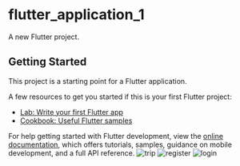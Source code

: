 # flutter_application_1

A new Flutter project.

## Getting Started

This project is a starting point for a Flutter application.

A few resources to get you started if this is your first Flutter project:

- [Lab: Write your first Flutter app](https://docs.flutter.dev/get-started/codelab)
- [Cookbook: Useful Flutter samples](https://docs.flutter.dev/cookbook)

For help getting started with Flutter development, view the
[online documentation](https://docs.flutter.dev/), which offers tutorials,
samples, guidance on mobile development, and a full API reference.
![trip](https://github.com/user-attachments/assets/6366367e-98ae-4998-a4cf-2d80a4e2ed4b)
![register](https://github.com/user-attachments/assets/95d69655-4edd-411f-9b3f-df6791d95d9a)
![login](https://github.com/user-attachments/assets/c06345a4-181d-489f-a4d1-817c2ba39c81)
